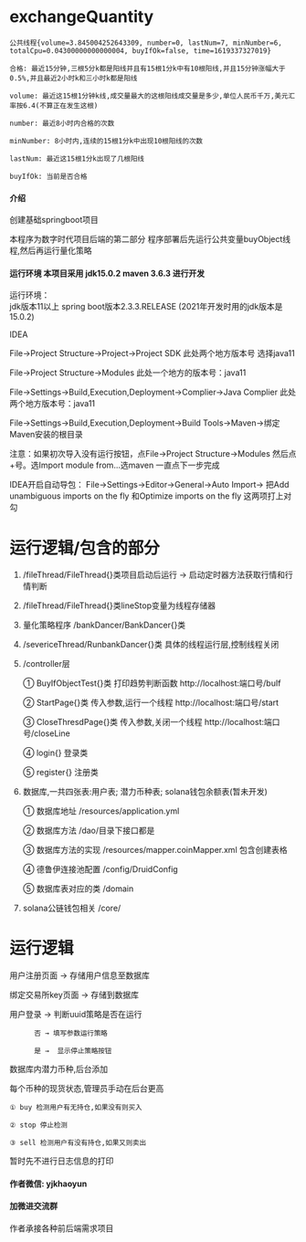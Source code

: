 # exchangeQuantity


````
公共线程{volume=3.845004252643309, number=0, lastNum=7, minNumber=6, totalCpu=0.04300000000000004, buyIfOk=false, time=1619337327019}

合格: 最近15分钟,三根5分k都是阳线并且有15根1分k中有10根阳线,并且15分钟涨幅大于0.5%,并且最近2小时k和三小时k都是阳线

volume: 最近这15根1分钟k线,成交量最大的这根阳线成交量是多少,单位人民币千万,美元汇率按6.4(不算正在发生这根)

number: 最近8小时内合格的次数

minNumber: 8小时内,连续的15根1分k中出现10根阳线的次数

lastNum: 最近这15根1分k出现了几根阳线

buyIfOk: 当前是否合格
````




#### 介绍
创建基础springboot项目

本程序为数字时代项目后端的第二部分
程序部署后先运行公共变量buyObject线程,然后再运行量化策略

#### 运行环境 本项目采用 jdk15.0.2    maven 3.6.3 进行开发
运行环境：   
jdk版本11以上  spring boot版本2.3.3.RELEASE
(2021年开发时用的jdk版本是15.0.2)

IDEA
 
File→Project Structure→Project→Project SDK 此处两个地方版本号  选择java11

File→Project Structure→Modules 此处一个地方的版本号：java11

File→Settings→Build,Execution,Deployment→Complier→Java Complier 此处两个地方版本号：java11

File→Settings→Build,Execution,Deployment→Build Tools→Maven→绑定Maven安装的根目录

注意：如果初次导入没有运行按钮，点File→Project Structure→Modules
然后点+号。选Import module from...选maven 一直点下一步完成

IDEA开启自动导包：
File→Settings→Editor→General→Auto Import→
把Add unambiguous imports on the fly
和Optimize imports on the fly 这两项打上对勾

# **运行逻辑/包含的部分**

1. /fileThread/FileThread{}类项目启动后运行 → 启动定时器方法获取行情和行情判断

2. /fileThread/FileThread{}类lineStop变量为线程存储器

3. 量化策略程序 /bankDancer/BankDancer{}类

4. /severiceThread/RunbankDancer{}类 具体的线程运行层,控制线程关闭

5. /controller层

    ① BuyIfObjectTest{}类 打印趋势判断函数    http://localhost:端口号/buIf
    
    ② StartPage{}类 传入参数,运行一个线程      http://localhost:端口号/start
    
    ③ CloseThresdPage{}类 传入参数,关闭一个线程    http://localhost:端口号/closeLine
    
    ④ login{} 登录类
    
    ⑤ register{} 注册类 

6. 数据库,一共四张表:用户表;  潜力币种表; solana钱包余额表(暂未开发) 

   ① 数据库地址  /resources/application.yml

   ② 数据库方法  /dao/目录下接口都是
   
   ③ 数据库方法的实现 /resources/mapper.coinMapper.xml 包含创建表格
   
   ④ 德鲁伊连接池配置 /config/DruidConfig
   
   ⑤ 数据库表对应的类 /domain

7. solana公链钱包相关 /core/  

# **运行逻辑**

用户注册页面 → 存储用户信息至数据库

绑定交易所key页面 → 存储到数据库

用户登录 → 判断uuid策略是否在运行 
        
          否 → 填写参数运行策略 
          
          是 →  显示停止策略按钮


数据库内潜力币种,后台添加


每个币种的现货状态,管理员手动在后台更高
    
    ① buy 检测用户有无持仓,如果没有则买入
    
    ② stop 停止检测
    
    ③ sell 检测用户有没有持仓,如果又则卖出


暂时先不进行日志信息的打印

#### 作者微信:  yjkhaoyun

#### 加微进交流群

作者承接各种前后端需求项目
